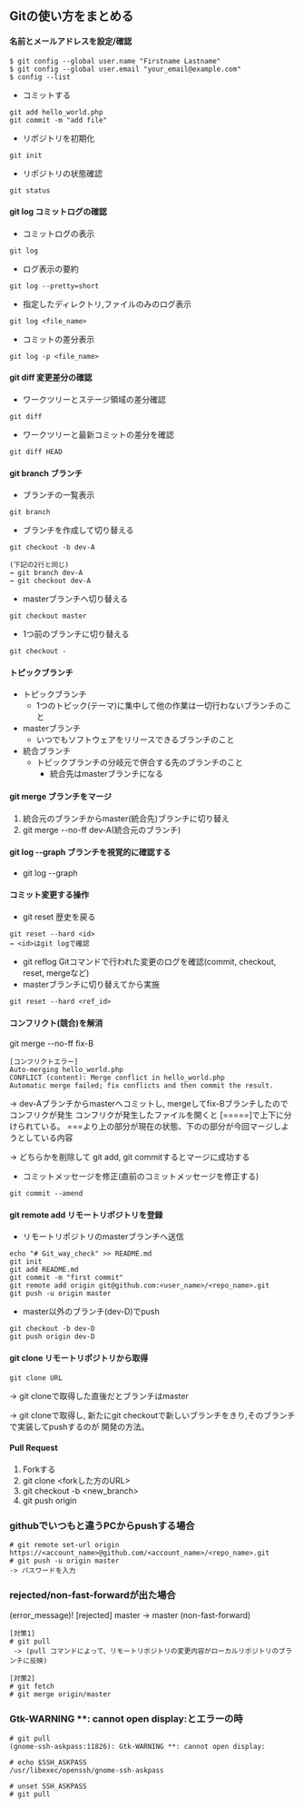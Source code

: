 ## Gitの使い方をまとめる

#### 名前とメールアドレスを設定/確認
```
$ git config --global user.name "Firstname Lastname"
$ git config --global user.email "your_email@example.com"
$ config --list
```

  - コミットする
```
git add hello_world.php
git commit -m "add file"
```

  - リポジトリを初期化
```
git init
```

  - リポジトリの状態確認
```
git status
```

#### git log コミットログの確認
  - コミットログの表示
```
git log
```
  
  - ログ表示の要約
```
git log --pretty=short
```

  - 指定したディレクトリ,ファイルのみのログ表示
```
git log <file_name>
```

  - コミットの差分表示
```
git log -p <file_name>
```

#### git diff 変更差分の確認
  - ワークツリーとステージ領域の差分確認
```
git diff
```
  - ワークツリーと最新コミットの差分を確認
```
git diff HEAD
```

#### git branch ブランチ
  - ブランチの一覧表示
```
git branch
```
  - ブランチを作成して切り替える
```
git checkout -b dev-A

(下記の2行と同じ)
→ git branch dev-A
→ git checkout dev-A
```
  - masterブランチへ切り替える
```
git checkout master
```
  - 1つ前のブランチに切り替える
```
git checkout -
```

#### トピックブランチ
  - トピックブランチ
    - 1つのトピック(テーマ)に集中して他の作業は一切行わないブランチのこと
  - masterブランチ
    - いつでもソフトウェアをリリースできるブランチのこと 
  - 統合ブランチ
    - トピックブランチの分岐元で併合する先のブランチのこと
      - 統合先はmasterブランチになる

#### git merge ブランチをマージ
  1. 統合元のブランチからmaster(統合先)ブランチに切り替え
  2. git merge --no-ff dev-A(統合元のブランチ)

#### git log --graph ブランチを視覚的に確認する
  - git log --graph

#### コミット変更する操作
  - git reset 歴史を戻る
```
git reset --hard <id>
→ <id>はgit logで確認
```
  - git reflog Gitコマンドで行われた変更のログを確認(commit, checkout, reset, mergeなど)
  - masterブランチに切り替えてから実施
```
git reset --hard <ref_id>
```
#### コンフリクト(競合)を解消

git merge --no-ff fix-B
```
[コンフリクトエラー]
Auto-merging hello_world.php
CONFLICT (content): Merge conflict in hello_world.php
Automatic merge failed; fix conflicts and then commit the result.
```
→ dev-Aブランチからmasterへコミットし, mergeしてfix-Bブランチしたのでコンフリクが発生
コンフリクが発生したファイルを開くと [=====]で上下に分けられている。
===より上の部分が現在の状態、下のの部分が今回マージしようとしている内容

→ どちらかを削除して git add, git commitするとマージに成功する

  - コミットメッセージを修正(直前のコミットメッセージを修正する)
```
git commit --amend
```

#### git remote add リモートリポジトリを登録
  - リモートリポジトリのmasterブランチへ送信
```
echo "# Git_way_check" >> README.md
git init
git add README.md
git commit -m "first commit"
git remote add origin git@github.com:<user_name>/<repo_name>.git
git push -u origin master
```
  - master以外のブランチ(dev-D)でpush
```
git checkout -b dev-D
git push origin dev-D
```
  
#### git clone リモートリポジトリから取得
```
git clone URL
```
→ git cloneで取得した直後だとブランチはmaster

→ git cloneで取得し, 新たにgit checkoutで新しいブランチをきり,そのブランチで実装してpushするのが
開発の方法。

#### Pull Request
  1. Forkする
  2. git clone <forkした方のURL>
  3. git checkout -b <new_branch>
  4. git push origin <added new branch>


### githubでいつもと違うPCからpushする場合
```
# git remote set-url origin https://<account_name>@github.com/<account_name>/<repo_name>.git
# git push -u origin master
-> パスワードを入力
```

### rejected/non-fast-forwardが出た場合
(error_message)! [rejected]        master -> master (non-fast-forward)
```
[対策1]
# git pull
 -> (pull コマンドによって、リモートリポジトリの変更内容がローカルリポジトリのブランチに反映)

[対策2]
# git fetch
# git merge origin/master
```

### Gtk-WARNING **: cannot open display:とエラーの時
```
# git pull
(gnome-ssh-askpass:11826): Gtk-WARNING **: cannot open display: 

# echo $SSH_ASKPASS
/usr/libexec/openssh/gnome-ssh-askpass

# unset SSH_ASKPASS
# git pull
```
